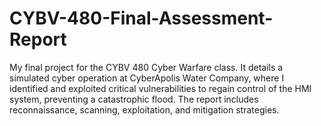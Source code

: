 # CYBV-480-Final-Assessment-Report
My final project for the CYBV 480 Cyber Warfare class. It details a simulated cyber operation at CyberApolis Water Company, where I identified and exploited critical vulnerabilities to regain control of the HMI system, preventing a catastrophic flood. The report includes reconnaissance, scanning, exploitation, and mitigation strategies.
